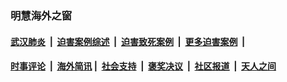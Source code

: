 
### 明慧海外之窗

####  [武汉肺炎](indexes/365.md?t=02150300) &nbsp;|&nbsp;  [迫害案例综述](indexes/328.md?t=02150300) &nbsp;|&nbsp; [迫害致死案例](indexes/277.md?t=02150300)  &nbsp;|&nbsp; [更多迫害案例](indexes/81.md?t=02150300)  &nbsp;|&nbsp; 
####  [时事评论](indexes/19.md?t=02150300) &nbsp;|&nbsp; [海外简讯](indexes/245.md?t=02150300)&nbsp;|&nbsp;  [社会支持](indexes/140.md?t=02150300) &nbsp;|&nbsp; [褒奖决议](indexes/282.md?t=02150300) &nbsp;|&nbsp; [社区报道](indexes/91.md?t=02150300)  &nbsp;|&nbsp; [天人之间](indexes/78.md?t=02150300) 

